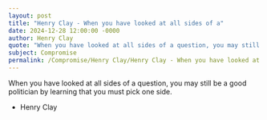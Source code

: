 ```yaml
---
layout: post
title: "Henry Clay - When you have looked at all sides of a"
date: 2024-12-28 12:00:00 -0000
author: Henry Clay
quote: "When you have looked at all sides of a question, you may still be a good politician by learning that you must pick one side."
subject: Compromise
permalink: /Compromise/Henry Clay/Henry Clay - When you have looked at all sides of a
---
```


When you have looked at all sides of a question, you may still be a good politician by learning that you must pick one side.

- Henry Clay
